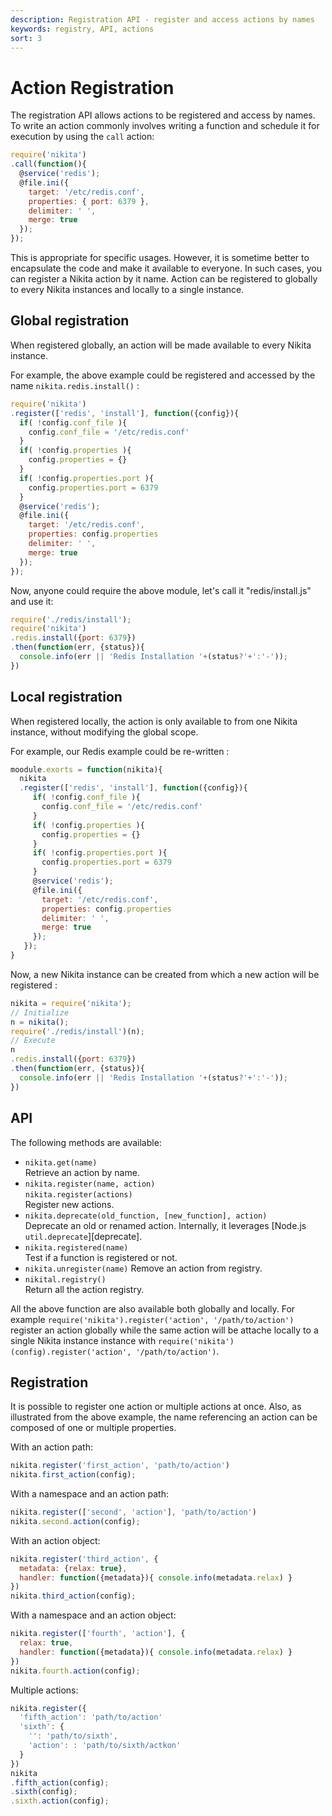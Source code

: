 ```yaml
---
description: Registration API - register and access actions by names
keywords: registry, API, actions
sort: 3
---
```


# Action Registration

The registration API allows actions to be registered and access by names. To write an action commonly involves writing a function and schedule it for execution by using the `call` action:

```js
require('nikita')
.call(function(){
  @service('redis');
  @file.ini({
    target: '/etc/redis.conf',
    properties: { port: 6379 },
    delimiter: ' ',
    merge: true
  });
});
```

This is appropriate for specific usages. However, it is sometime better to encapsulate the code and make it available to everyone. In such cases, you can register a Nikita action by it name. Action can be registered to globally to every Nikita instances and locally to a single instance.

## Global registration

When registered globally, an action will be made available to every Nikita instance.

For example, the above example could be registered and accessed by the name `nikita.redis.install()` :

```js
require('nikita')
.register(['redis', 'install'], function({config}){
  if( !config.conf_file ){
    config.conf_file = '/etc/redis.conf'
  }
  if( !config.properties ){
    config.properties = {}
  }
  if( !config.properties.port ){
    config.properties.port = 6379
  }
  @service('redis');
  @file.ini({
    target: '/etc/redis.conf',
    properties: config.properties
    delimiter: ' ',
    merge: true
  });
});
```

Now, anyone could require the above module, let's call it "redis/install.js" and use it:

```js
require('./redis/install');
require('nikita')
.redis.install({port: 6379})
.then(function(err, {status}){
  console.info(err || 'Redis Installation '+(status?'+':'-'));
})
```

## Local registration

When registered locally, the action is only available to from one Nikita instance, without modifying the global scope.

For example, our Redis example could be re-written :

```js
moodule.exorts = function(nikita){
  nikita
  .register(['redis', 'install'], function({config}){
     if( !config.conf_file ){
       config.conf_file = '/etc/redis.conf'
     }
     if( !config.properties ){
       config.properties = {}
     }
     if( !config.properties.port ){
       config.properties.port = 6379
     }
     @service('redis');
     @file.ini({
       target: '/etc/redis.conf',
       properties: config.properties
       delimiter: ' ',
       merge: true
     });
   });
}
```

Now, a new Nikita instance can be created from which a new action will be registered :

```js
nikita = require('nikita');
// Initialize
n = nikita();
require('./redis/install')(n);
// Execute
n
.redis.install({port: 6379})
.then(function(err, {status}){
  console.info(err || 'Redis Installation '+(status?'+':'-'));
})
```

## API

The following methods are available:

* `nikita.get(name)`   
  Retrieve an action by name.
* `nikita.register(name, action)`   
  `nikita.register(actions)`   
  Register new actions.
* `nikita.deprecate(old_function, [new_function], action)`   
  Deprecate an old or renamed action. Internally, it leverages 
  [Node.js `util.deprecate`][deprecate].
* `nikita.registered(name)`   
  Test if a function is registered or not.
* `nikita.unregister(name)`
  Remove an action from registry.
* `nikital.registry()`   
  Return all the action registry.

All the above function are also available both globally and locally. For example `require('nikita').register('action', '/path/to/action')` register an action globally while the same action will be attache locally to a single Nikita instance instance with `require('nikita')(config).register('action', '/path/to/action')`.

## Registration

It is possible to register one action or multiple actions at once. Also, as illustrated from the above example, the name referencing an action can be composed of one or multiple properties.

With an action path:

```javascript
nikita.register('first_action', 'path/to/action')
nikita.first_action(config);
```

With a namespace and an action path:

```javascript
nikita.register(['second', 'action'], 'path/to/action')
nikita.second.action(config);
```

With an action object:

```javascript
nikita.register('third_action', {
  metadata: {relax: true},
  handler: function({metadata}){ console.info(metadata.relax) }
})
nikita.third_action(config);
```

With a namespace and an action object:

```javascript
nikita.register(['fourth', 'action'], {
  relax: true,
  handler: function({metadata}){ console.info(metadata.relax) }
})
nikita.fourth.action(config);
```

Multiple actions:

```javascript
nikita.register({
  'fifth_action': 'path/to/action'
  'sixth': {
    '': 'path/to/sixth',
    'action': : 'path/to/sixth/actkon'
  }
})
nikita
.fifth_action(config);
.sixth(config);
.sixth.action(config);
```
